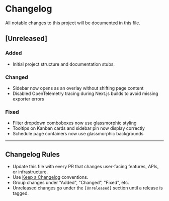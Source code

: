 # Changelog

All notable changes to this project will be documented in this file.

## [Unreleased]

### Added

- Initial project structure and documentation stubs.

### Changed

- Sidebar now opens as an overlay without shifting page content
- Disabled OpenTelemetry tracing during Next.js builds to avoid missing exporter errors

### Fixed

- Filter dropdown comboboxes now use glassmorphic styling
- Tooltips on Kanban cards and sidebar pin now display correctly
- Schedule page containers now use glassmorphic backgrounds

---

## Changelog Rules

- Update this file with every PR that changes user-facing features, APIs, or infrastructure.
- Use [Keep a Changelog](https://keepachangelog.com/en/1.0.0/) conventions.
- Group changes under "Added", "Changed", "Fixed", etc.
- Unreleased changes go under the `[Unreleased]` section until a release is tagged.
